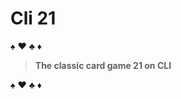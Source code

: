 # Cli 21 
:spades: :hearts: :clubs: :diamonds:  
> **The classic card game 21 on CLI**   

:spades: :hearts: :clubs: :diamonds:  
